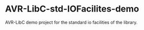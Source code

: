 # AVR-LibC-std-IOFacilites-demo
AVR-LibC demo project for the standard io facilities of the library.
